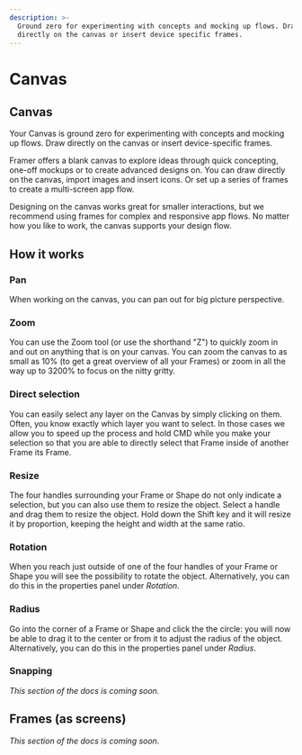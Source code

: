 ```yaml
---
description: >-
  Ground zero for experimenting with concepts and mocking up flows. Draw
  directly on the canvas or insert device specific frames.
---
```


# Canvas

## Canvas

Your Canvas is ground zero for experimenting with concepts and mocking up flows. Draw directly on the canvas or insert device-specific frames.

Framer offers a blank canvas to explore ideas through quick concepting, one-off mockups or to create advanced designs on. You can draw directly on the canvas, import images and insert icons. Or set up a series of frames to create a multi-screen app flow.

Designing on the canvas works great for smaller interactions, but we recommend using frames for complex and responsive app flows. No matter how you like to work, the canvas supports your design flow.[  
](https://framer.com/getstarted/guides/code/#preview)

## How it works

### Pan

When working on the canvas, you can pan out for big picture perspective.

### Zoom

You can use the Zoom tool \(or use the shorthand "Z"\) to quickly zoom in and out on anything that is on your canvas. You can zoom the canvas to as small as 10% \(to get a great overview of all your Frames\) or zoom in all the way up to 3200% to focus on the nitty gritty.

### Direct selection

You can easily select any layer on the Canvas by simply clicking on them. Often, you know exactly which layer you want to select. In those cases we allow you to speed up the process and hold CMD while you make your selection so that you are able to directly select that Frame inside of another Frame its Frame.

### Resize

The four handles surrounding your Frame or Shape do not only indicate a selection, but you can also use them to resize the object. Select a handle and drag them to resize the object. Hold down the Shift key and it will resize it by proportion, keeping the height and width at the same ratio.

### Rotation

When you reach just outside of one of the four handles of your Frame or Shape you will see the possibility to rotate the object. Alternatively, you can do this in the properties panel under _Rotation_.

### Radius

Go into the corner of a Frame or Shape and click the the circle: you will now be able to drag it to the center or from it to adjust the radius of the object. Alternatively, you can do this in the properties panel under _Radius_.

### Snapping

_This section of the docs is coming soon._

## Frames \(as screens\)

_This section of the docs is coming soon._





